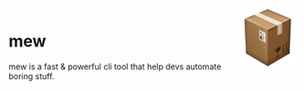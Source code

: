 <img width="100px" height="100px" align="right" alt="mew logo" src="./assets/blessbox-logo.png" title="mew"/>

 
# mew
mew is a fast & powerful cli tool that help devs automate boring stuff.



